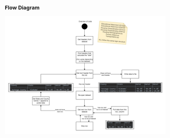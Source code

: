 ### Flow Diagram
![Flow Diagram](https://raw.githubusercontent.com/C-DRAPS/C-DRAPS_Code/main/Lifelong%20Learning/ACS%20Education%20%26%20Earnings/7-Pillars%20of%20Health%20Flow%20Diagram.jpg)
